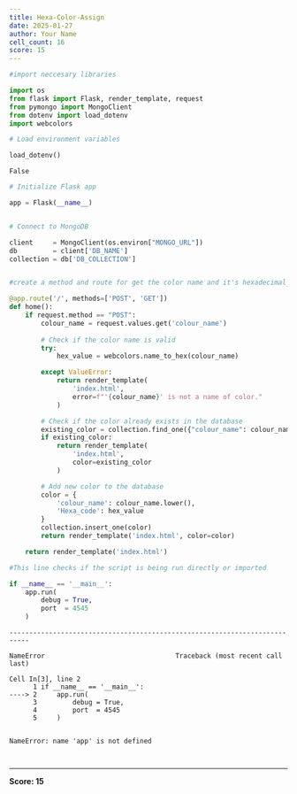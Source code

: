 ```yaml
---
title: Hexa-Color-Assign
date: 2025-01-27
author: Your Name
cell_count: 16
score: 15
---
```


```python
#import neccesary libraries
```


```python
import os
from flask import Flask, render_template, request
from pymongo import MongoClient
from dotenv import load_dotenv
import webcolors
```


```python
# Load environment variables
```


```python
load_dotenv()
```




    False




```python
# Initialize Flask app
```


```python
app = Flask(__name__)
```


```python

```


```python
# Connect to MongoDB
```


```python
client     = MongoClient(os.environ["MONGO_URL"])
db         = client['DB_NAME']
collection = db['DB_COLLECTION']
```


```python

```


```python
#create a method and route for get the color name and it's hexadecimal_code
```


```python
@app.route('/', methods=['POST', 'GET'])
def home():
    if request.method == "POST":
        colour_name = request.values.get('colour_name')
        
        # Check if the color name is valid
        try:
            hex_value = webcolors.name_to_hex(colour_name)

        except ValueError:
            return render_template(
                'index.html',
                error=f"'{colour_name}' is not a name of color."
            )

        # Check if the color already exists in the database
        existing_color = collection.find_one({"colour_name": colour_name.lower()})
        if existing_color:
            return render_template(
                'index.html',
                color=existing_color
            )

        # Add new color to the database
        color = {
            'colour_name': colour_name.lower(),
            'Hexa_code': hex_value
        }
        collection.insert_one(color)
        return render_template('index.html', color=color)

    return render_template('index.html')
```


```python
#This line checks if the script is being run directly or imported
```


```python
if __name__ == '__main__':
    app.run(
        debug = True,
        port  = 4545
    )
```


    ---------------------------------------------------------------------------

    NameError                                 Traceback (most recent call last)

    Cell In[3], line 2
          1 if __name__ == '__main__':
    ----> 2     app.run(
          3         debug = True,
          4         port  = 4545
          5     )


    NameError: name 'app' is not defined



```python

```


```python

```


---
**Score: 15**

